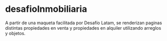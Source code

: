 # desafioInmobiliaria

A partir de una maqueta facilitada por Desafío Latam, se renderizan paginas distintas propiedades en venta y  propiedades
en alquiler utilizando arreglos y objetos. 
